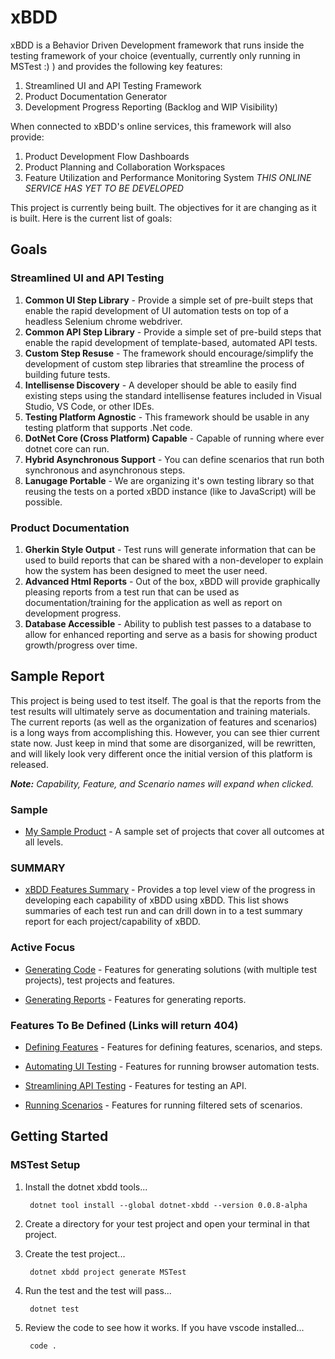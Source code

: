 # xBDD
xBDD is a Behavior Driven Development framework that runs inside the testing framework of your choice (eventually, currently only running in MSTest :) ) and 
provides the following key features:
1. Streamlined UI and API Testing Framework
2. Product Documentation Generator
3. Development Progress Reporting (Backlog and WIP Visibility)

When connected to xBDD's online services, this framework will also provide:
1. Product Development Flow Dashboards
3. Product Planning and Collaboration Workspaces
4. Feature Utilization and Performance Monitoring System
*THIS ONLINE SERVICE HAS YET TO BE DEVELOPED*

This project is currently being built.  The objectives for it are changing as it is built.  Here is the current list of goals:

## Goals

### Streamlined UI and API Testing
1. **Common UI Step Library** - Provide a simple set of pre-built steps that enable the rapid development of UI automation tests
on top of a headless Selenium chrome webdriver.
2. **Common API Step Library** - Provide a simple set of pre-build steps that enable the rapid development of 
template-based, automated API tests. 
1. **Custom Step Resuse** - The framework should encourage/simplify the development of custom step libraries that streamline
the process of building future tests.
3. **Intellisense Discovery** - A developer should be able to easily find existing steps using the standard intellisense
features included in Visual Studio, VS Code, or other IDEs.
4. **Testing Platform Agnostic** - This framework should be usable
in any testing platform that supports .Net code.
1. **DotNet Core (Cross Platform) Capable** - Capable of running where ever dotnet core can run.
2. **Hybrid Asynchronous Support** - You can define scenarios that run both synchronous and asynchronous steps.
2. **Lanugage Portable** - We are organizing it's own testing library so that reusing the tests on a ported 
xBDD instance (like to JavaScript) will be possible.

### Product Documentation
1. **Gherkin Style Output** - Test runs will generate information that can be used to build reports 
that can be shared with a non-developer to explain how the system has been designed to meet the user need.
2. **Advanced Html Reports** - Out of the box, xBDD will provide graphically pleasing reports from a test run 
that can be used as documentation/training for the application as well as report on development progress.
2. **Database Accessible** - Ability to publish test passes to a database to allow for enhanced reporting
and serve as a basis for showing product growth/progress over time.

## Sample Report
This project is being used to test itself.  The goal is that the reports from the test results will ultimately 
serve as documentation and training materials.  The current reports (as well as the organization of features
and scenarios) is a long ways from accomplishing this.  However, you can see thier current state now.  Just 
keep in mind that some are disorganized, will be rewritten, and will likely look very different once the 
initial version of this platform is released.

*__Note:__ Capability, Feature, and Scenario names will expand when clicked.*

### Sample

* [My Sample Product](https://rawgit.com/Stewartarmbrecht/xBDD/master/MySample/test-results/MySample.TestSummary.GitHub.html) - A sample set of projects that cover all outcomes at all levels.

### SUMMARY

* [xBDD Features Summary](https://rawgit.com/Stewartarmbrecht/xBDD/master/test-results/xBDD.Features.Summary.GitHub.html) - Provides a top level view of the progress in developing each capability of xBDD using xBDD.  This list shows summaries of each test run and can drill down in to a test summary report for each project/capability of xBDD.

### Active Focus

* [Generating Code](https://rawgit.com/Stewartarmbrecht/xBDD/master/xBDD.Features.GeneratingCode/test-results/xBDD.Features.GeneratingCode.Results.html) - Features for generating solutions (with multiple test projects), test projects and features.

* [Generating Reports](https://rawgit.com/Stewartarmbrecht/xBDD/master/xBDD.Features.GeneratingReports/test-results/xBDD.Features.GeneratingReports.Results.html) - Features for generating reports.

### Features To Be Defined (Links will return 404)

* [Defining Features](https://rawgit.com/Stewartarmbrecht/xBDD/master/xBDD.Features.DefiningFeatures/test-results/xBDD.Features.DefiningFeatures.Results.html) - Features for defining features, scenarios, and steps.

* [Automating UI Testing](https://rawgit.com/Stewartarmbrecht/xBDD/master/xBDD.Features.AutomatingUITesting/test-results/xBDD.Features.AutomatingUITesting.Results.html) - Features for running browser automation tests.

* [Streamlining API Testing](https://rawgit.com/Stewartarmbrecht/xBDD/master/xBDD.Features.StreamliningAPITesting/test-results/xBDD.Features.StreamliningAPITesting.Results.html) - Features for testing an API.

* [Running Scenarios](https://rawgit.com/Stewartarmbrecht/xBDD/master/xBDD.Features.RunningScenarios/test-results/xBDD.Features.RunningScenarios.Results.html) - Features for running filtered sets of scenarios.

## Getting Started

### MSTest Setup

1. Install the dotnet xbdd tools...

        dotnet tool install --global dotnet-xbdd --version 0.0.8-alpha

2. Create a directory for your test project and open your terminal in that project.
3. Create the test project...

        dotnet xbdd project generate MSTest

4. Run the test and the test will pass...
    
        dotnet test

5. Review the code to see how it works. If you have vscode installed...

        code .
